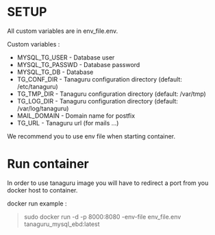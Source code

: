 # SETUP

All custom variables are in env_file.env. 

Custom variables :
- MYSQL_TG_USER - Database user
- MYSQL_TG_PASSWD - Database password
- MYSQL_TG_DB - Database
- TG_CONF_DIR - Tanaguru configuration directory (default: /etc/tanaguru)
- TG_TMP_DIR - Tanaguru configuration directory (default: /var/tmp)
- TG_LOG_DIR - Tanaguru configuration directory (default: /var/log/tanaguru)
- MAIL_DOMAIN - Domain name for postfix
- TG_URL - Tanaguru url (for mails ...)

We recommend you to use env file when starting container.

# Run container

In order to use tanaguru image you will have to redirect a port from you docker host to container.

docker run example :

> sudo docker run -d -p 8000:8080 -env-file env_file.env tanaguru_mysql_ebd:latest